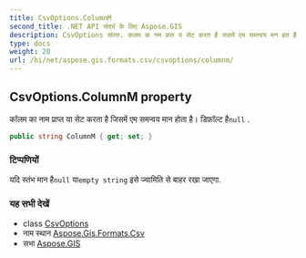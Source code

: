 ```yaml
---
title: CsvOptions.ColumnM
second_title: .NET API संदर्भ के लिए Aspose.GIS
description: CsvOptions संपत्त. कलम क नम प्रप्त य सेट करत है जसमें एम समन्वय मन हत है डफ़ल्ट हैnull .
type: docs
weight: 20
url: /hi/net/aspose.gis.formats.csv/csvoptions/columnm/
---
```

## CsvOptions.ColumnM property

कॉलम का नाम प्राप्त या सेट करता है जिसमें एम समन्वय मान होता है। डिफ़ॉल्ट है`null` .

```csharp
public string ColumnM { get; set; }
```

### टिप्पणियों

यदि स्तंभ मान है`null` या`empty string` इसे ज्यामिति से बाहर रखा जाएगा.

### यह सभी देखें

* class [CsvOptions](../)
* नाम स्थान [Aspose.Gis.Formats.Csv](../../csvoptions/)
* सभा [Aspose.GIS](../../../)


